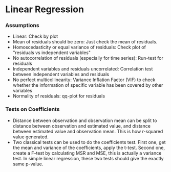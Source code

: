 # Linear Regression

### Assumptions
* Linear: Check by plot
* Mean of residuals should be zero: Just check the mean of residuals.
* Homoscedasticity or equal variance of residuals: Check plot of "residuals vs
independent variables"
* No autocorrelation of residuals (especially for time series): Run-test for
residuals
* Independent variables and residuals uncorrelated: Correlation test between
independent variables and residuals
* No perfect multicollinearity: Variance Inflation Factor (VIF) to check
whether the information of specific variable has been covered by other variables
* Normality of residuals: qq-plot for residuals

### Tests on Coefficients
* Distance between observation and observation mean can be split to distance
between observation and estimated value, and distance between estimated value
and observation mean. This is how r-squared value generated.
* Two classical tests can be used to do the coefficients test.
First one, get the mean and variance of the coefficients, apply the t-test.
Second one, create a F-test by calculating MSR and MSE, this is actually a
variance test.
In simple linear regression, these two tests should give the exactly same p-value.
